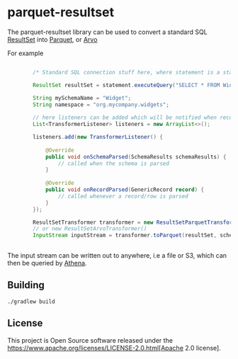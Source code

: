 # parquet-resultset

The parquet-resultset library can be used to convert a standard SQL 
[ResultSet](https://docs.oracle.com/javase/8/docs/api/java/sql/ResultSet.html) into 
[Parquet](https://parquet.apache.org/), or  [Arvo](https://avro.apache.org/)

For example

``` java

        /* Standard SQL connection stuff here, where statement is a standard java.sql.Statement. */

        ResultSet resultSet = statement.executeQuery("SELECT * FROM Widget");

        String mySchemaName = "Widget";
        String namespace = "org.mycompany.widgets";
        
        // here listeners can be added which will be notified when records are parsed
        List<TransformerListener> listeners = new ArrayList<>();

        listeners.add(new TransformerListener() {
        
            @Override
            public void onSchemaParsed(SchemaResults schemaResults) {
                // called when the schema is parsed
            }
            
            @Override
            public void onRecordParsed(GenericRecord record) {
                // called whenever a record/row is parsed
            }
        });

        ResultSetTransformer transformer = new ResultSetParquetTransformer();
        // or new ResultSetArvoTransformer()
        InputStream inputStream = transformer.toParquet(resultSet, schemaName, namespace, listeners); 
        
```

The input stream can be written out to anywhere, i.e a file or S3, which can then be queried by 
[Athena](https://aws.amazon.com/athena/).

## Building

```
./gradlew build
```

## License

This project is Open Source software released under the https://www.apache.org/licenses/LICENSE-2.0.html[Apache 2.0 license].
